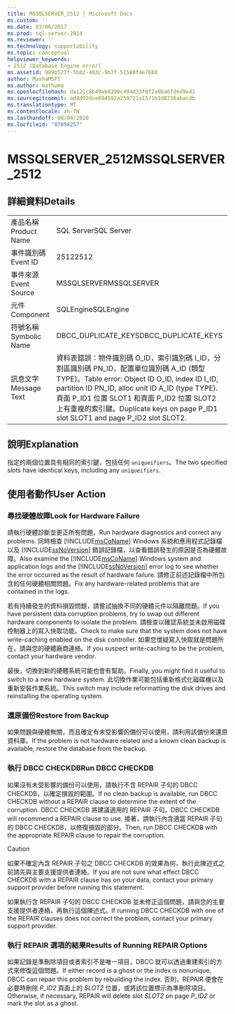 ```yaml
---
title: MSSQLSERVER_2512 | Microsoft Docs
ms.custom: ''
ms.date: 03/06/2017
ms.prod: sql-server-2014
ms.reviewer: ''
ms.technology: supportability
ms.topic: conceptual
helpviewer_keywords:
- 2512 (Database Engine error)
ms.assetid: 989b527f-5b02-403c-9b7f-51580f4e7688
author: MashaMSFT
ms.author: mathoma
ms.openlocfilehash: da121c8b49ab8290c494d33f0f2a0ba6fded9e41
ms.sourcegitcommit: ad4d92dce894592a259721a1571b1d8736abacdb
ms.translationtype: MT
ms.contentlocale: zh-TW
ms.lasthandoff: 08/04/2020
ms.locfileid: "87698257"
---
```

# <a name="mssqlserver_2512"></a><span data-ttu-id="cf4e2-102">MSSQLSERVER_2512</span><span class="sxs-lookup"><span data-stu-id="cf4e2-102">MSSQLSERVER_2512</span></span>
    
## <a name="details"></a><span data-ttu-id="cf4e2-103">詳細資料</span><span class="sxs-lookup"><span data-stu-id="cf4e2-103">Details</span></span>  
  
|||  
|-|-|  
|<span data-ttu-id="cf4e2-104">產品名稱</span><span class="sxs-lookup"><span data-stu-id="cf4e2-104">Product Name</span></span>|<span data-ttu-id="cf4e2-105">SQL Server</span><span class="sxs-lookup"><span data-stu-id="cf4e2-105">SQL Server</span></span>|  
|<span data-ttu-id="cf4e2-106">事件識別碼</span><span class="sxs-lookup"><span data-stu-id="cf4e2-106">Event ID</span></span>|<span data-ttu-id="cf4e2-107">2512</span><span class="sxs-lookup"><span data-stu-id="cf4e2-107">2512</span></span>|  
|<span data-ttu-id="cf4e2-108">事件來源</span><span class="sxs-lookup"><span data-stu-id="cf4e2-108">Event Source</span></span>|<span data-ttu-id="cf4e2-109">MSSQLSERVER</span><span class="sxs-lookup"><span data-stu-id="cf4e2-109">MSSQLSERVER</span></span>|  
|<span data-ttu-id="cf4e2-110">元件</span><span class="sxs-lookup"><span data-stu-id="cf4e2-110">Component</span></span>|<span data-ttu-id="cf4e2-111">SQLEngine</span><span class="sxs-lookup"><span data-stu-id="cf4e2-111">SQLEngine</span></span>|  
|<span data-ttu-id="cf4e2-112">符號名稱</span><span class="sxs-lookup"><span data-stu-id="cf4e2-112">Symbolic Name</span></span>|<span data-ttu-id="cf4e2-113">DBCC_DUPLICATE_KEYS</span><span class="sxs-lookup"><span data-stu-id="cf4e2-113">DBCC_DUPLICATE_KEYS</span></span>|  
|<span data-ttu-id="cf4e2-114">訊息文字</span><span class="sxs-lookup"><span data-stu-id="cf4e2-114">Message Text</span></span>|<span data-ttu-id="cf4e2-115">資料表錯誤：物件識別碼 O_ID，索引識別碼 I_ID，分割區識別碼 PN_ID，配置單位識別碼 A_ID (類型 TYPE)。</span><span class="sxs-lookup"><span data-stu-id="cf4e2-115">Table error: Object ID O_ID, index ID I_ID, partition ID PN_ID, alloc unit ID A_ID (type TYPE).</span></span> <span data-ttu-id="cf4e2-116">頁面 P_ID1 位置 SLOT1 和頁面 P_ID2 位置 SLOT2 上有重複的索引鍵。</span><span class="sxs-lookup"><span data-stu-id="cf4e2-116">Duplicate keys on page P_ID1 slot SLOT1 and page P_ID2 slot SLOT2.</span></span>|  
  
## <a name="explanation"></a><span data-ttu-id="cf4e2-117">說明</span><span class="sxs-lookup"><span data-stu-id="cf4e2-117">Explanation</span></span>  
 <span data-ttu-id="cf4e2-118">指定的兩個位置具有相同的索引鍵，包括任何 `uniqueifiers`。</span><span class="sxs-lookup"><span data-stu-id="cf4e2-118">The two specified slots have identical keys, including any `uniqueifiers`.</span></span>  
  
## <a name="user-action"></a><span data-ttu-id="cf4e2-119">使用者動作</span><span class="sxs-lookup"><span data-stu-id="cf4e2-119">User Action</span></span>  
  
### <a name="look-for-hardware-failure"></a><span data-ttu-id="cf4e2-120">尋找硬體故障</span><span class="sxs-lookup"><span data-stu-id="cf4e2-120">Look for Hardware Failure</span></span>  
 <span data-ttu-id="cf4e2-121">請執行硬體診斷並更正所有問題，</span><span class="sxs-lookup"><span data-stu-id="cf4e2-121">Run hardware diagnostics and correct any problems.</span></span> <span data-ttu-id="cf4e2-122">同時檢查 [!INCLUDE[msCoName](../../includes/msconame-md.md)] Windows 系統和應用程式記錄檔以及 [!INCLUDE[ssNoVersion](../../includes/ssnoversion-md.md)] 錯誤記錄檔，以查看錯誤發生的原因是否為硬體故障。</span><span class="sxs-lookup"><span data-stu-id="cf4e2-122">Also examine the [!INCLUDE[msCoName](../../includes/msconame-md.md)] Windows system and application logs and the [!INCLUDE[ssNoVersion](../../includes/ssnoversion-md.md)] error log to see whether the error occurred as the result of hardware failure.</span></span> <span data-ttu-id="cf4e2-123">請修正前述記錄檔中所包含的任何硬體相關問題。</span><span class="sxs-lookup"><span data-stu-id="cf4e2-123">Fix any hardware-related problems that are contained in the logs.</span></span>  
  
 <span data-ttu-id="cf4e2-124">若有持續發生的資料損毀問題，請嘗試抽換不同的硬體元件以隔離問題。</span><span class="sxs-lookup"><span data-stu-id="cf4e2-124">If you have persistent data corruption problems, try to swap out different hardware components to isolate the problem.</span></span> <span data-ttu-id="cf4e2-125">請檢查以確認系統並未啟用磁碟控制器上的寫入快取功能。</span><span class="sxs-lookup"><span data-stu-id="cf4e2-125">Check to make sure that the system does not have write-caching enabled on the disk controller.</span></span> <span data-ttu-id="cf4e2-126">如果您懷疑寫入快取就是問題所在，請與您的硬體廠商連絡。</span><span class="sxs-lookup"><span data-stu-id="cf4e2-126">If you suspect write-caching to be the problem, contact your hardware vendor.</span></span>  
  
 <span data-ttu-id="cf4e2-127">最後，切換到新的硬體系統可能也會有幫助。</span><span class="sxs-lookup"><span data-stu-id="cf4e2-127">Finally, you might find it useful to switch to a new hardware system.</span></span> <span data-ttu-id="cf4e2-128">此切換作業可能包括重新格式化磁碟機以及重新安裝作業系統。</span><span class="sxs-lookup"><span data-stu-id="cf4e2-128">This switch may include reformatting the disk drives and reinstalling the operating system.</span></span>  
  
### <a name="restore-from-backup"></a><span data-ttu-id="cf4e2-129">還原備份</span><span class="sxs-lookup"><span data-stu-id="cf4e2-129">Restore from Backup</span></span>  
 <span data-ttu-id="cf4e2-130">如果問題與硬體無關，而且確定有未受影響的備份可以使用，請利用該備份來還原資料庫。</span><span class="sxs-lookup"><span data-stu-id="cf4e2-130">If the problem is not hardware related and a known clean backup is available, restore the database from the backup.</span></span>  
  
### <a name="run-dbcc-checkdb"></a><span data-ttu-id="cf4e2-131">執行 DBCC CHECKDB</span><span class="sxs-lookup"><span data-stu-id="cf4e2-131">Run DBCC CHECKDB</span></span>  
 <span data-ttu-id="cf4e2-132">如果沒有未受影響的備份可以使用，請執行不含 REPAIR 子句的 DBCC CHECKDB，以確定損毀的範圍。</span><span class="sxs-lookup"><span data-stu-id="cf4e2-132">If no clean backup is available, run DBCC CHECKDB without a REPAIR clause to determine the extent of the corruption.</span></span> <span data-ttu-id="cf4e2-133">DBCC CHECKDB 將建議適用的 REPAIR 子句。</span><span class="sxs-lookup"><span data-stu-id="cf4e2-133">DBCC CHECKDB will recommend a REPAIR clause to use.</span></span> <span data-ttu-id="cf4e2-134">接著，請執行內含適當 REPAIR 子句的 DBCC CHECKDB，以修復損毀的部分。</span><span class="sxs-lookup"><span data-stu-id="cf4e2-134">Then, run DBCC CHECKDB with the appropriate REPAIR clause to repair the corruption.</span></span>  
  
> [!CAUTION]  
>  <span data-ttu-id="cf4e2-135">如果不確定內含 REPAIR 子句之 DBCC CHECKDB 的效果為何，執行此陳述式之前請先與主要支援提供者連絡。</span><span class="sxs-lookup"><span data-stu-id="cf4e2-135">If you are not sure what effect DBCC CHECKDB with a REPAIR clause has on your data, contact your primary support provider before running this statement.</span></span>  
  
 <span data-ttu-id="cf4e2-136">如果執行含 REPAIR 子句的 DBCC CHECKDB 並未修正這個問題，請與您的主要支援提供者連絡，再執行這個陳述式。</span><span class="sxs-lookup"><span data-stu-id="cf4e2-136">If running DBCC CHECKDB with one of the REPAIR clauses does not correct the problem, contact your primary support provider.</span></span>  
  
### <a name="results-of-running-repair-options"></a><span data-ttu-id="cf4e2-137">執行 REPAIR 選項的結果</span><span class="sxs-lookup"><span data-stu-id="cf4e2-137">Results of Running REPAIR Options</span></span>  
 <span data-ttu-id="cf4e2-138">如果記錄是準刪除項目或者索引不是唯一項目，DBCC 就可以透過重建索引的方式來修復這個問題。</span><span class="sxs-lookup"><span data-stu-id="cf4e2-138">If either record is a ghost or the index is nonunique, DBCC can repair this problem by rebuilding the index.</span></span> <span data-ttu-id="cf4e2-139">否則，REPAIR 便會在必要時刪除 *P_ID2* 頁面上的 *SLOT2* 位置，或將該位置標示為準刪除項目。</span><span class="sxs-lookup"><span data-stu-id="cf4e2-139">Otherwise, if necessary, REPAIR will delete slot *SLOT2* on page *P_ID2* or mark the slot as a ghost.</span></span>  
  
  
